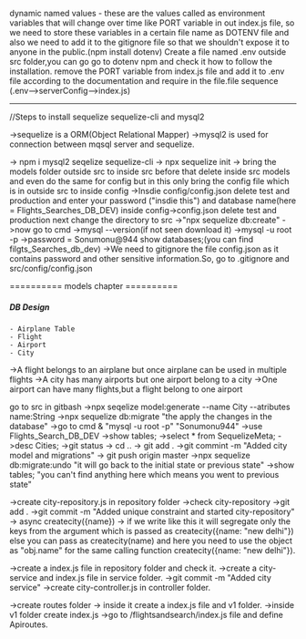 dynamic named values - these are the values called as environment variables that will change over time like PORT variable in out index.js file, so we need to store these variables in a certain file name as DOTENV file and also we need to add it to the gitignore file so that we shouldn't expose it to anyone in the public.(npm install dotenv)
Create a file named .env outside src folder,you can go go to dotenv npm and check it how to follow the installation.
remove the PORT variable from index.js file and add it to .env file according to the documentation and require in the file.file sequence (.env-->serverConfig-->index.js)

------------------------------------------------------------------------------
//Steps to install sequelize sequelize-cli and mysql2

->sequelize is a ORM(Object Relational Mapper)
->mysql2 is used for connection between mqsql server and sequelize.

-> npm i mysql2 seqelize sequelize-cli
-> npx sequelize init
-> bring the models folder outside src to inside src before that delete inside src models and even do the same for config but in this only bring the config file which is in outside src to inside config 
->Insdie config/config.json delete test and production and enter your password ("insdie this") and database name(here = Flights_Searches_DB_DEV)
inside config->config.json delete test and production 
next change the directory to src
->"npx sequelize db:create"
->now go to cmd ->mysql --version(if not seen download it) ->mysql -u root -p
->password = Sonumonu@944
show databases;(you can find filgts_Searches_db_dev)
->We need to gitignore the file config.json as it contains password and other sensitive information.So, go to .gitignore and src/config/config.json

========== models chapter ==========
##### DB Design ######
    - Airplane Table
    - Flight
    - Airport
    - City


 ->A flight belongs to an airplane but once airplane can be used in multiple flights
 ->A city has many airports but one airport belong to a city
 ->One airport can have many flights,but a flight belong to one airport


$$$$ go to src in gitbash
->npx seqelize model:generate --name City --atributes name:String
   ->npx sequelize db:migrate "the apply the changes in the database"
     ->go to cmd & "mysql -u root -p" "Sonumonu944"
       ->use Flights_Search_DB_DEV
         ->show tables; 
           ->select * from SequelizeMeta;
             ->desc Cities;
               ->git status -> cd .. -> git add . ->git commint -m "Added city model and migrations"
                 -> git push origin master
    ->npx sequelize db:migrate:undo  "it will go back to the initial state or previous state"
      ->show tables;  "you can't find anything here which means you went to previous state"
        

->create city-repository.js in repository folder
->check city-repository
->git add .
->git commit -m "Added unique constraint and started city-repository"
-> async createcity({name}) -> if we write like this it will segregate only the keys from the argument which is passed as createcity({name: "new delhi"}) else you can pass as createcity(name) and here you need to use the object as "obj.name" for the same calling function createcity({name: "new delhi"}).

->create a index.js file in repository folder and check it.
->create a city-service and index.js file in service folder.
->git  commit -m "Added city service" 
->create city-controller.js in controller folder.

->create routes folder -> inside it create a index.js file and v1 folder.
->inside v1 folder create index.js
->go to /flightsandsearch/index.js file and define Apiroutes.
